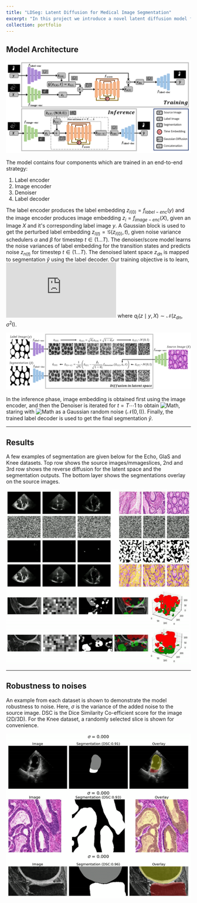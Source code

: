 ```yaml
---
title: "LDSeg: Latent Diffusion for Medical Image Segmentation"
excerpt: "In this project we introduce a novel latent diffusion model for n-D medical image segmentation. The end-to-end training strategy ensures significantly faster sampling in the inference phase with improved segmentation accuracy and robustness to noisy acquisition. <br/><img src='/images/KneeSeg.png'>"
collection: portfolio
---
```


## Model Architecture
![method](/images/Method.png)

The model contains four components which are trained in an end-to-end strategy:
1. Label encoder
2. Image encoder
3. Denoiser
4. Label decoder

The label encoder produces the label embedding $z_{l(0)} = f_{label-enc}(y)$ and the image encoder produces image embedding $z_i = f_{image-enc}(X)$, given an Image $X$ and it's corresponding label image $y$.
A Gaussian block is used to get the perturbed label embedding $z_{l(t)} = \mathcal G(z_{l(0)}, t)$, given noise variance schedulers $\alpha$ and $\beta$ for timestep $t \in (1 \dotsc T)$.
The denoiser/score model learns the noise variances of label embedding for the transition states and predicts noise $z_{n(t)}$ for timestep $t \in (1 \dotsc T)$.
The denoised latent space $z_{dn}$ is mapped to segmentation $\hat{y}$ using the label decoder. Our training objective is to learn, ![q(\hat{y}|X)=\mathbb{E}_{q_{i}(z_{i}|X)}\left[q_{s}(\hat{y}|z)\right]](https://latex.codecogs.com/png.latex?q%28%5Chat%7By%7D%7CX%29%3D%5Cmathbb%7BE%7D_%7Bq_%7Bi%7D%28z_%7Bi%7D%7CX%29%7D%5Cleft%5Bq_%7Bs%7D%28%5Chat%7By%7D%7Cz%29%5Cright%5D) where $q_{l}(z \mid y, X) \sim \mathcal{N}(z_{dn}, \sigma^2 \mathrm{I})$.

![Latentdiffusion](/images/Latentdiffusion.png)

In the inference phase, image embedding is obtained first using the image encoder, and then the Denoiser is iterated for $t = T \cdots 1$ to obtain ![Math](https://latex.codecogs.com/png.latex?\tilde{z}_{l(0)}), staring with ![Math](https://latex.codecogs.com/png.latex?\tilde{z}_{l(T)}) as a Gaussian random noise $(\mathcal{N}(\mathrm{0, I}))$. Finally, the trained label decoder is used to get the final segmentation $\hat{y}$.

--------------------

## Results
A few examples of segmentation are given below for the Echo, GlaS and Knee datasets. Top row shows the source images/mmageslices, 2nd and 3rd row shows the reverse diffusion for the latent space and the segmentation outputs. The bottom layer shows the segmentations overlay on the source images.

![LDSegResults](/images/LDSegResults.gif)

--------------------

## Robustness to noises
An example from each dataset is shown to demonstrate the model robustness to noise. Here, $\sigma$ is the variance of the added noise to the source image. DSC is the Dice Similarity Co-efficient score for the image (2D/3D). For the Knee dataset, a randomly selected slice is shown for convenience.

![LDSegRobustness](/images/LDSegRobustness.gif)
